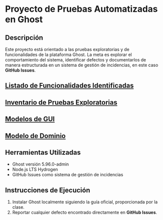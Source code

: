 # Proyecto de Pruebas Automatizadas en Ghost

## Descripción

Este proyecto está orientado a las pruebas exploratorias y de funcionalidades de la plataforma Ghost. La meta es explorar el comportamiento del sistema, identificar defectos y documentarlos de manera estructurada en un sistema de gestión de incidencias, en este caso **GitHub Issues**.

## [Listado de Funcionalidades Identificadas](https://github.com/JUANES545/Ghost-JJ/wiki/Listado-de-funcionalidades)


## [Inventario de Pruebas Exploratorias](https://uniandes-my.sharepoint.com/:x:/g/personal/je_mejiai1_uniandes_edu_co/Ed6LhggfOLhCsRQReX-bJu0BqewayURrzqXdY-lqqxBo4w?e=T98AsX)


## [Modelos de GUI](https://www.figma.com/design/rnrnSV5Ya11qerKP1SeHGz/Untitled?node-id=0-1&t=NNQJdRs1qlzAg7oG-1)


## [Modelo de Dominio]()



## Herramientas Utilizadas

- Ghost versión 5.96.0-admin
- Node.js LTS Hydrogen
- GitHub Issues como sistema de gestión de incidencias

## Instrucciones de Ejecución

1. Instalar Ghost localmente siguiendo la guía oficial, proporcionada por la clase.
2. Reportar cualquier defecto encontrado directamente en **GitHub Issues**.
